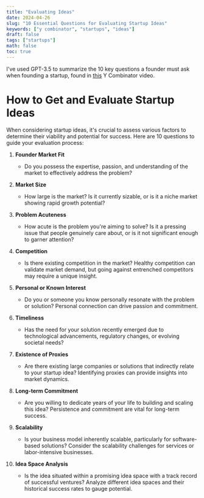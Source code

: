 ```yaml
---
title: "Evaluating Ideas"
date: 2024-04-26
slug: "10 Essential Questions for Evaluating Startup Ideas"
keywords: ["y combinator", "startups", "ideas"]
draft: false
tags: ["startups"]
math: false
toc: true
---
```


I've used GPT-3.5 to summarize the 10 key questions a founder must ask when founding a startup, found in [this](https://www.youtube.com/watch?v=Th8JoIan4dg&t) Y Combinator video.

# How to Get and Evaluate Startup Ideas

When considering startup ideas, it's crucial to assess various factors to determine their viability and potential for success. Here are 10 questions to guide your evaluation process:

1. **Founder Market Fit**

   - Do you possess the expertise, passion, and understanding of the market to effectively address the problem?

2. **Market Size**

   - How large is the market? Is it currently sizable, or is it a niche market showing rapid growth potential?

3. **Problem Acuteness**

   - How acute is the problem you're aiming to solve? Is it a pressing issue that people genuinely care about, or is it not significant enough to garner attention?

4. **Competition**

   - Is there existing competition in the market? Healthy competition can validate market demand, but going against entrenched competitors may require a unique insight.

5. **Personal or Known Interest**

   - Do you or someone you know personally resonate with the problem or solution? Personal connection can drive passion and commitment.

6. **Timeliness**

   - Has the need for your solution recently emerged due to technological advancements, regulatory changes, or evolving societal needs?

7. **Existence of Proxies**

   - Are there existing large companies or solutions that indirectly relate to your startup idea? Identifying proxies can provide insights into market dynamics.

8. **Long-term Commitment**

   - Are you willing to dedicate years of your life to building and scaling this idea? Persistence and commitment are vital for long-term success.

9. **Scalability**

   - Is your business model inherently scalable, particularly for software-based solutions? Consider the scalability challenges for services or labor-intensive businesses.

10. **Idea Space Analysis**
    - Is the idea situated within a promising idea space with a track record of successful ventures? Analyze different idea spaces and their historical success rates to gauge potential.
